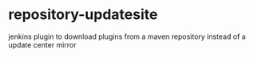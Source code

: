 repository-updatesite
=====================

jenkins plugin to download plugins from a maven repository instead of a update center mirror